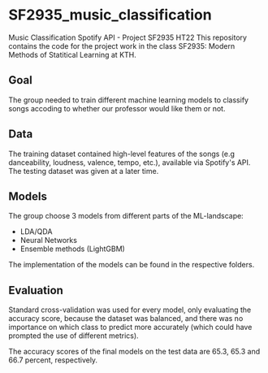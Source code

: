 # SF2935_music_classification
Music Classification Spotify API - Project SF2935 HT22
This repository contains the code for the project work in the class SF2935: Modern Methods of Statitical Learning at KTH.

## Goal

The group needed to train different machine learning models to classify songs accoding to whether our professor would like them or not.

## Data

The training dataset contained high-level features of the songs (e.g danceability, loudness, valence, tempo, etc.), available via Spotify's API.
The testing dataset was given at a later time.

## Models

The group choose 3 models from different parts of the ML-landscape:
- LDA/QDA
- Neural Networks
- Ensemble methods (LightGBM)

The implementation of the models can be found in the respective folders.

## Evaluation

Standard cross-validation was used for every model, only evaluating the accuracy score, because the dataset was balanced, and there was no importance on which class to predict more accurately (which could have prompted the use of different metrics).

The accuracy scores of the final models on the test data are 65.3, 65.3 and 66.7 percent, respectively.
